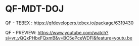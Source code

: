 # QF-MDT-DOJ

QF - TEBEX : https://qfdevelopers.tebex.io/package/6319430


QF - PREVIEW: https://www.youtube.com/watch?si=vr_vQQxPHbxFQxmB&v=BC5ePceWDFI&feature=youtu.be 

